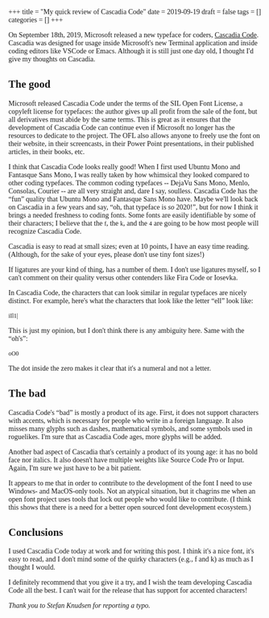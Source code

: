 +++
title = "My quick review of Cascadia Code"
date = 2019-09-19
draft = false
tags = []
categories = []
+++
<style>
@font-face{
    font-family: cascadiaCode !important;
    src: url("/Cascadia.ttf");
}
h1, h2, h3, p, pre, code {
    font-family: cascadiaCode !important;
}
</style>

On September 18th, 2019, Microsoft released a new typeface for coders, [Cascadia Code](https://devblogs.microsoft.com/commandline/cascadia-code/).
Cascadia was designed for usage inside Microsoft's new Terminal application and inside coding editors like VSCode or Emacs.
Although it is still just one day old, I thought I'd give my thoughts on Cascadia.

## The good
Microsoft released Cascadia Code under the terms of the SIL Open Font License, a copyleft license for typefaces:
the author gives up all profit from the sale of the font, but all derivatives must abide by the same terms.
This is great as it ensures that the development of Cascadia Code can continue even if Microsoft no longer has the resources to dedicate to the project.
The OFL also allows anyone to freely use the font on their website, in their screencasts, in their Power Point presentations, in their published articles, in their books, etc.

I think that Cascadia Code looks really good!
When I first used Ubuntu Mono and Fantasque Sans Mono, I was really taken by how whimsical they looked compared to other coding typefaces.
The common coding typefaces -- DejaVu Sans Mono, Menlo, Consolas, Courier -- are all very straight and, dare I say, soulless.
Cascadia Code has the “fun” quality that Ubuntu Mono and Fantasque Sans Mono have.
Maybe we'll look back on Cascadia in a few years and say, “oh, that typeface is *so* 2020!”, but for now I think it brings a needed freshness to coding fonts.
Some fonts are easily identifiable by some of their characters; I believe that the `f`, the `k`, and the `4` are going to be how most people will recognize Cascadia Code.

Cascadia is easy to read at small sizes; even at 10 points, I have an easy time reading.
(Although, for the sake of your eyes, please don't use tiny font sizes!)

If ligatures are your kind of thing, has a number of them.
I don't use ligatures myself, so I can't comment on their quality versus other contenders like Fira Code or Iosevka.

In Cascadia Code, the characters that can look similar in regular typefaces are nicely distinct.
For example, here's what the characters that look like the letter “ell” look like:

    iIl1|

This is just my opinion, but I don't think there is any ambiguity here.
Same with the “oh's”:

    oO0

The dot inside the zero makes it clear that it's a numeral and not a letter.

## The bad
Cascadia Code's “bad” is mostly a product of its age.
First, it does not support characters with accents, which is necessary for people who write in a foreign language.
It also misses many glyphs such as dashes, mathematical symbols, and some symbols used in roguelikes.
I'm sure that as Cascadia Code ages, more glyphs will be added.

Another bad aspect of Cascadia that's certainly a product of its young age: it has no bold face nor italics.
It also doesn't have multiple weights like Source Code Pro or Input.
Again, I'm sure we just have to be a bit patient.

It appears to me that in order to contribute to the development of the font I need to use Windows- and MacOS-only tools.
Not an atypical situation, but it chagrins me when an open font project uses tools that lock out people who would like to contribute.
(I think this shows that there is a need for a better open sourced font development ecosystem.)

## Conclusions
I used Cascadia Code today at work and for writing this post.
I think it's a nice font, it's easy to read, and I don't mind some of the quirky characters (e.g., f and k)
as much as I thought I would.

I definitely recommend that you give it a try, and I wish the team developing Cascadia Code all the best.
I can't wait for the release that has support for accented characters!

<i>Thank you to Stefan Knudsen for reporting a typo.</i>
